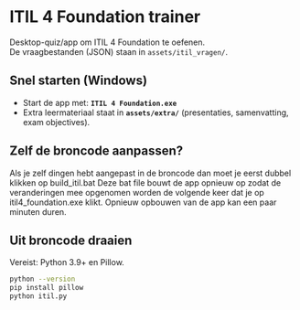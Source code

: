 # ITIL 4 Foundation trainer

Desktop-quiz/app om ITIL 4 Foundation te oefenen.  
De vraagbestanden (JSON) staan in `assets/itil_vragen/`.

## Snel starten (Windows)

- Start de app met: **`ITIL 4 Foundation.exe`**  
- Extra leermateriaal staat in **`assets/extra/`** (presentaties, samenvatting, exam objectives).

## Zelf de broncode aanpassen?
Als je zelf dingen hebt aangepast in de broncode dan moet je eerst dubbel klikken op build_itil.bat
Deze bat file bouwt de app opnieuw op zodat de veranderingen mee opgenomen worden de volgende keer
dat je op itil4_foundation.exe klikt.
Opnieuw opbouwen van de app kan een paar minuten duren.

## Uit broncode draaien

Vereist: Python 3.9+ en Pillow.
```bash
python --version
pip install pillow
python itil.py
